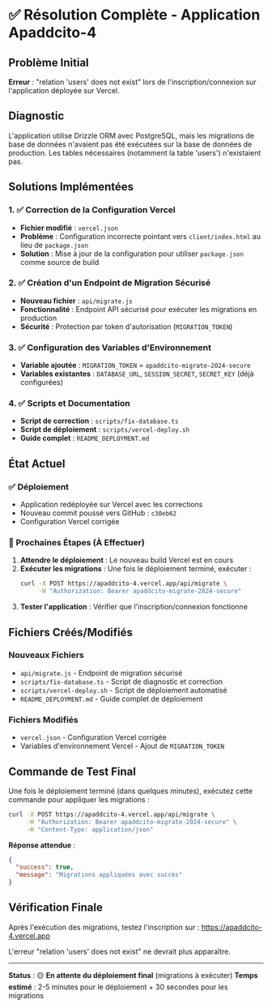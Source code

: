 # ✅ Résolution Complète - Application Apaddcito-4

## Problème Initial
**Erreur** : "relation 'users' does not exist" lors de l'inscription/connexion sur l'application déployée sur Vercel.

## Diagnostic
L'application utilise Drizzle ORM avec PostgreSQL, mais les migrations de base de données n'avaient pas été exécutées sur la base de données de production. Les tables nécessaires (notamment la table 'users') n'existaient pas.

## Solutions Implémentées

### 1. ✅ Correction de la Configuration Vercel
- **Fichier modifié** : `vercel.json`
- **Problème** : Configuration incorrecte pointant vers `client/index.html` au lieu de `package.json`
- **Solution** : Mise à jour de la configuration pour utiliser `package.json` comme source de build

### 2. ✅ Création d'un Endpoint de Migration Sécurisé
- **Nouveau fichier** : `api/migrate.js`
- **Fonctionnalité** : Endpoint API sécurisé pour exécuter les migrations en production
- **Sécurité** : Protection par token d'autorisation (`MIGRATION_TOKEN`)

### 3. ✅ Configuration des Variables d'Environnement
- **Variable ajoutée** : `MIGRATION_TOKEN` = `apaddcito-migrate-2024-secure`
- **Variables existantes** : `DATABASE_URL`, `SESSION_SECRET`, `SECRET_KEY` (déjà configurées)

### 4. ✅ Scripts et Documentation
- **Script de correction** : `scripts/fix-database.ts`
- **Script de déploiement** : `scripts/vercel-deploy.sh`
- **Guide complet** : `README_DEPLOYMENT.md`

## État Actuel

### ✅ Déploiement
- Application redéployée sur Vercel avec les corrections
- Nouveau commit poussé vers GitHub : `c30eb62`
- Configuration Vercel corrigée

### 🔄 Prochaines Étapes (À Effectuer)
1. **Attendre le déploiement** : Le nouveau build Vercel est en cours
2. **Exécuter les migrations** : Une fois le déploiement terminé, exécuter :
   ```bash
   curl -X POST https://apaddcito-4.vercel.app/api/migrate \
        -H "Authorization: Bearer apaddcito-migrate-2024-secure"
   ```
3. **Tester l'application** : Vérifier que l'inscription/connexion fonctionne

## Fichiers Créés/Modifiés

### Nouveaux Fichiers
- `api/migrate.js` - Endpoint de migration sécurisé
- `scripts/fix-database.ts` - Script de diagnostic et correction
- `scripts/vercel-deploy.sh` - Script de déploiement automatisé
- `README_DEPLOYMENT.md` - Guide complet de déploiement

### Fichiers Modifiés
- `vercel.json` - Configuration Vercel corrigée
- Variables d'environnement Vercel - Ajout de `MIGRATION_TOKEN`

## Commande de Test Final
Une fois le déploiement terminé (dans quelques minutes), exécutez cette commande pour appliquer les migrations :

```bash
curl -X POST https://apaddcito-4.vercel.app/api/migrate \
     -H "Authorization: Bearer apaddcito-migrate-2024-secure" \
     -H "Content-Type: application/json"
```

**Réponse attendue** :
```json
{
  "success": true,
  "message": "Migrations appliquées avec succès"
}
```

## Vérification Finale
Après l'exécution des migrations, testez l'inscription sur : https://apaddcito-4.vercel.app

L'erreur "relation 'users' does not exist" ne devrait plus apparaître.

---

**Status** : 🟡 **En attente du déploiement final** (migrations à exécuter)
**Temps estimé** : 2-5 minutes pour le déploiement + 30 secondes pour les migrations

